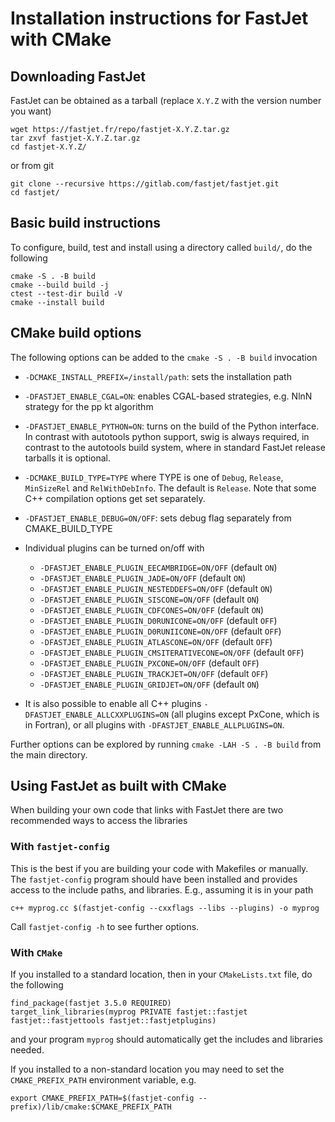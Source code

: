 Installation instructions for FastJet with CMake
================================================

## Downloading FastJet

FastJet can be obtained as a tarball (replace `X.Y.Z` with the version number you want)

```
wget https://fastjet.fr/repo/fastjet-X.Y.Z.tar.gz
tar zxvf fastjet-X.Y.Z.tar.gz
cd fastjet-X.Y.Z/
```

or from git

```
git clone --recursive https://gitlab.com/fastjet/fastjet.git
cd fastjet/
```

## Basic build instructions

To configure, build, test and install using a directory called `build/`,
do the following
```
cmake -S . -B build
cmake --build build -j
ctest --test-dir build -V
cmake --install build
```

## CMake build options

The following options can be added to the `cmake -S . -B build` invocation

* `-DCMAKE_INSTALL_PREFIX=/install/path`: sets the installation path

* `-DFASTJET_ENABLE_CGAL=ON`: enables CGAL-based strategies, e.g. NlnN
  strategy for the pp kt algorithm

* `-DFASTJET_ENABLE_PYTHON=ON`: turns on the build of the Python
  interface. In contrast with autotools python support, swig is always
  required, in contrast to the autotools build system, where in standard
  FastJet release tarballs it is optional.

* `-DCMAKE_BUILD_TYPE=TYPE` where TYPE is one of `Debug`, `Release`,
  `MinSizeRel` and `RelWithDebInfo`. The default is `Release`. Note that
  some C++ compilation options get set separately.

* `-DFASTJET_ENABLE_DEBUG=ON/OFF`: sets debug flag separately from CMAKE_BUILD_TYPE

* Individual plugins can be turned on/off with 
  * `-DFASTJET_ENABLE_PLUGIN_EECAMBRIDGE=ON/OFF` (default `ON`)
  * `-DFASTJET_ENABLE_PLUGIN_JADE=ON/OFF` (default `ON`)
  * `-DFASTJET_ENABLE_PLUGIN_NESTEDDEFS=ON/OFF` (default `ON`)
  * `-DFASTJET_ENABLE_PLUGIN_SISCONE=ON/OFF` (default `ON`)
  * `-DFASTJET_ENABLE_PLUGIN_CDFCONES=ON/OFF` (default `ON`)
  * `-DFASTJET_ENABLE_PLUGIN_D0RUNICONE=ON/OFF` (default `OFF`)
  * `-DFASTJET_ENABLE_PLUGIN_D0RUNIICONE=ON/OFF` (default `OFF`)
  * `-DFASTJET_ENABLE_PLUGIN_ATLASCONE=ON/OFF` (default `OFF`)
  * `-DFASTJET_ENABLE_PLUGIN_CMSITERATIVECONE=ON/OFF` (default `OFF`)
  * `-DFASTJET_ENABLE_PLUGIN_PXCONE=ON/OFF` (default `OFF`)
  * `-DFASTJET_ENABLE_PLUGIN_TRACKJET=ON/OFF` (default `OFF`)
  * `-DFASTJET_ENABLE_PLUGIN_GRIDJET=ON/OFF` (default `ON`)

* It is also possible to enable all C++ plugins
  `-DFASTJET_ENABLE_ALLCXXPLUGINS=ON` (all plugins except PxCone, which
  is in Fortran), or all plugins with `-DFASTJET_ENABLE_ALLPLUGINS=ON`.

Further options can be explored by running `cmake -LAH -S . -B build`
from the main directory.

## Using FastJet as built with CMake

When building your own code that links with FastJet there are two
recommended ways to access the libraries

### With `fastjet-config`

This is the best if you are building your code with Makefiles or
manually. The `fastjet-config` program should have been installed and
provides access to the include paths, and libraries. E.g., assuming it
is in your path

```
c++ myprog.cc $(fastjet-config --cxxflags --libs --plugins) -o myprog
```

Call `fastjet-config -h` to see further options.

### With `CMake`

If you installed to a standard location, then in your `CMakeLists.txt` file, do the
following

```
find_package(fastjet 3.5.0 REQUIRED)
target_link_libraries(myprog PRIVATE fastjet::fastjet fastjet::fastjettools fastjet::fastjetplugins)
```
and your program `myprog` should automatically get the includes and
libraries needed. 

If you installed to a non-standard location you may need to set the
`CMAKE_PREFIX_PATH` environment variable, e.g.
```
export CMAKE_PREFIX_PATH=$(fastjet-config --prefix)/lib/cmake:$CMAKE_PREFIX_PATH
```